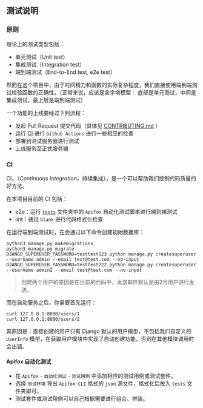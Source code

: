 ## 测试说明

### 原则

理论上的测试类型包括：

- 单元测试（Unit test）
- 集成测试（Integration test）
- 端到端测试（End-to-End test, e2e test）

然而在这个项目中，由于时间精力和函数的实际复杂程度，我们直接使用端到端测试检验函数的正确性。（正常来说，应该是金字塔模型： 底部是单元测试，中间是集成测试，最上层是端到端测试）

一个功能的上线要经过下列流程：

- 发起 Pull Request 提交代码（具体见 [CONTRIBUTING.md](CONTRIBUTING.md) ）
- 运行 [CI](./.github/workflows) 进行 `Github Actions` 进行一些相应的检查
- 部署到测试服务器进行测试
- 上线服务至正式服务器

### CI

CI，（*Continuous Integration*，持续集成），是一个可以帮助我们控制代码质量的好方法。

在本项目目前的 CI 包括：

- e2e：运行 [`tests`](./tests) 文件夹中的 `Apifox` 自动化测试脚本进行端到端测试
- lint：通过 `blank` 进行代码格式化检查

在运行端到端测试时，在会通过以下命令创建初始数据库：


```shell
python3 manage.py makemigrations
python3 manage.py migrate
DJANGO_SUPERUSER_PASSWORD=testtest123 python manage.py createsuperuser --username admin --email test@test.com --no-input
DJANGO_SUPERUSER_PASSWORD=testtest222 python manage.py createsuperuser --username admin2 --email test@test.com --no-input
```

> 创建两个用户的原因是在目前的代码中，发送邮件默认是由2号用户进行发送。

而在启动服务之后，你需要首先运行：

```shell
curl 127.0.0.1:8000/users/1
curl 127.0.0.1:8000/users/2
```

其原因是：直接创建的用户只有 Django 默认的用户模型，不包括我们自定义的 `UserInfo` 模型，在获取用户模块中实现了自动创建功能，否则在其他模块调用时会出错。

#### Apifox 自动化测试

- 在 `Apifox` - `自动化测试` - `测试用例` 中添加相应的测试用例或测试套件。
- 选择 `测试环境` 导出 `Apifox CLI` 格式的 `json` 源文件，格式化后放入 `tests` 文件夹即可。
- 测试套件或测试用例可以自己根据需要进行组合、拼装。
